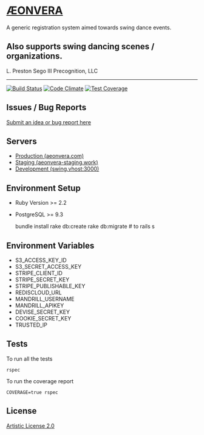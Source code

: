 # [ÆONVERA](https://www.aeonvera.com)

 A generic registration system aimed towards swing dance events.

 Also supports swing dancing scenes / organizations.
 ------------------------------
 
 L. Preston Sego III
 Precognition, LLC

 ------------------------------

 [![Build Status](http://img.shields.io/travis/NullVoxPopuli/aeonvera.svg?style=flat-square)](https://travis-ci.org/NullVoxPopuli/aeonvera)
 [![Code Climate](http://img.shields.io/codeclimate/github/NullVoxPopuli/aeonvera.svg?style=flat-square)](https://codeclimate.com/github/NullVoxPopuli/aeonvera)
 [![Test Coverage](http://img.shields.io/codeclimate/coverage/github/NullVoxPopuli/aeonvera.svg?style=flat-square)](https://codeclimate.com/github/NullVoxPopuli/aeonvera)


## Issues / Bug Reports

 [Submit an idea or bug report here](https://github.com/NullVoxPopuli/aeonvera-todo)

## Servers

  * [Production (aeonvera.com)](https://www.aeonvera.com)
  * [Staging (aeonvera-staging.work)](http://aeonvera-staging.work/)
  * [Development (swing.vhost:3000)](http://swing.vhost:3000)

## Environment Setup

  * Ruby Version >= 2.2
  * PostgreSQL >= 9.3

     bundle install
     rake db:create
     rake db:migrate # to
     rails s

## Environment Variables

  * S3_ACCESS_KEY_ID
  * S3_SECRET_ACCESS_KEY
  * STRIPE_CLIENT_ID
  * STRIPE_SECRET_KEY
  * STRIPE_PUBLISHABLE_KEY
  * REDISCLOUD_URL
  * MANDRILL_USERNAME
  * MANDRILL_APIKEY
  * DEVISE_SECRET_KEY
  * COOKIE_SECRET_KEY
  * TRUSTED_IP

## Tests

 To run all the tests

    rspec

 To run the coverage report

    COVERAGE=true rspec


## License

[Artistic License 2.0](LICENSE)

